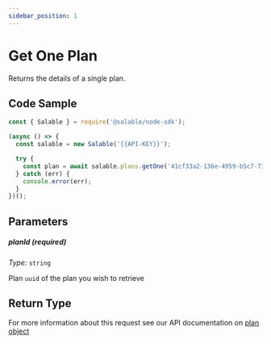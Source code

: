 ```yaml
---
sidebar_position: 1
---
```


# Get One Plan

Returns the details of a single plan.

## Code Sample

```typescript
const { Salable } = require('@salable/node-sdk');

(async () => {
  const salable = new Salable('{{API-KEY}}');

  try {
    const plan = await salable.plans.getOne('41cf33a2-136e-4959-b5c7-73889ab94eff');
  } catch (err) {
    console.error(err);
  }
})();
```

## Parameters

##### planId (_required_)

_Type:_ `string`

Plan `uuid` of the plan you wish to retrieve

## Return Type

For more information about this request see our API documentation on [plan object](https://docs.salable.app/api#tag/Plans/operation/getPlanByUuid)
